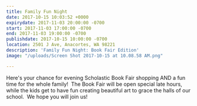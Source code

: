 ```yaml
---
title: Family Fun Night
date: 2017-10-15 10:03:52 +0000
expirydate: 2017-11-03 20:00:00 -0700
start: 2017-11-03 17:00:00 -0700
end: 2017-11-03 19:00:00 -0700
publishdate: 2017-10-15 10:00:00 -0700
location: 2501 J Ave, Anacortes, WA 98221
description: 'Family Fun Night: Book Fair Edition'
image: "/uploads/Screen Shot 2017-10-15 at 10.08.58 AM.png"

---
```



Here's your chance for evening Scholastic Book Fair shopping AND a fun time for the whole family!  The Book Fair will be open special late hours, while the kids get to have fun creating beautiful art to grace the halls of our school.  We hope you will join us!